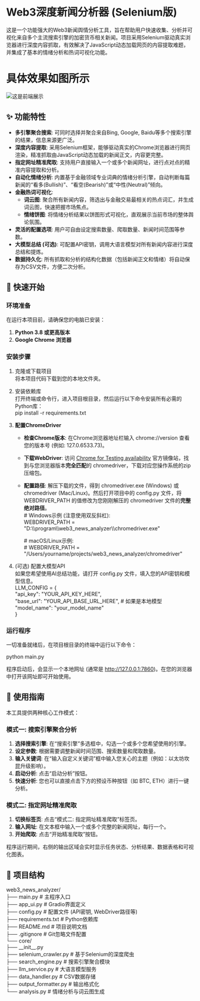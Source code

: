 # **Web3深度新闻分析器 (Selenium版)**

这是一个功能强大的Web3新闻舆情分析工具，旨在帮助用户快速收集、分析并可视化来自多个主流搜索引擎的加密货币相关新闻。项目采用Selenium驱动真实浏览器进行深度内容抓取，有效解决了JavaScript动态加载网页的内容提取难题，并集成了基本的情绪分析和热词可视化功能。
# **具体效果如图所示**
![这是前端展示](./chromedriver-win64/show.png)
## **✨ 功能特性**

* **多引擎聚合搜索**: 可同时选择并聚合来自Bing, Google, Baidu等多个搜索引擎的结果，信息来源更广泛。  
* **深度内容提取**: 采用Selenium框架，能够驱动真实的Chrome浏览器进行网页渲染，精准抓取由JavaScript动态加载的新闻正文，内容更完整。  
* **指定网址精准爬取**: 支持用户直接输入一个或多个新闻网址，进行点对点的精准内容提取和分析。  
* **自动化情绪分析**: 内置基于金融领域专业词典的情绪分析引擎，自动判断每篇新闻的“看多(Bullish)”、“看空(Bearish)”或“中性(Neutral)”倾向。  
* **金融热词可视化**:  
  * **词云图**: 聚合所有新闻内容，筛选出与金融交易最相关的热点词汇，并生成词云图，快速把握市场焦点。  
  * **情绪饼图**: 将情绪分析结果以饼图形式可视化，直观展示当前市场的整体舆论氛围。  
* **灵活的配置选项**: 用户可自由设定搜索数量、爬取数量、新闻时间范围等参数。  
* **大模型总结 (可选)**: 可配置API密钥，调用大语言模型对所有新闻内容进行深度总结和提炼。  
* **数据持久化**: 所有抓取和分析的结构化数据（包括新闻正文和情绪）将自动保存为CSV文件，方便二次分析。

## **🚀 快速开始**

### **环境准备**

在运行本项目前，请确保您的电脑已安装：

1. **Python 3.8 或更高版本**  
2. **Google Chrome 浏览器**

### **安装步骤**

1. 克隆或下载项目  
   将本项目代码下载到您的本地文件夹。  
2. 安装依赖库  
   打开终端或命令行，进入项目根目录，然后运行以下命令安装所有必需的Python库：  
   pip install \-r requirements.txt

3. **配置ChromeDriver**  
   * **检查Chrome版本**: 在Chrome浏览器地址栏输入 chrome://version 查看您的版本号 (例如: 127.0.6533.73)。  
   * **下载WebDriver**: 访问 [Chrome for Testing availability](https://googlechromelabs.github.io/chrome-for-testing/) 官方镜像站，找到与您浏览器版本**完全匹配**的 chromedriver，下载对应您操作系统的zip压缩包。  
   * **配置路径**: 解压下载的文件，得到 chromedriver.exe (Windows) 或 chromedriver (Mac/Linux)。然后打开项目中的 config.py 文件，将 WEBDRIVER\_PATH 的值修改为您刚刚解压的 chromedriver 文件的**完整绝对路径**。  
     \# Windows示例 (注意使用双反斜杠):  
     WEBDRIVER\_PATH \= "D:\\\\program\\\\web3\_news\_analyzer\\\\chromedriver.exe"

     \# macOS/Linux示例:  
     \# WEBDRIVER\_PATH \= "/Users/yourname/projects/web3\_news\_analyzer/chromedriver"

4. (可选) 配置大模型API  
   如果您希望使用AI总结功能，请打开 config.py 文件，填入您的API密钥和模型信息。  
   LLM\_CONFIG \= {  
       "api\_key": "YOUR\_API\_KEY\_HERE",  
       "base\_url": "YOUR\_API\_BASE\_URL\_HERE", \# 如果是本地模型  
       "model\_name": "your\_model\_name"  
   }

### **运行程序**

一切准备就绪后，在项目根目录的终端中运行以下命令：

python main.py

程序启动后，会显示一个本地网址 (通常是 http://127.0.0.1:7860)。在您的浏览器中打开该网址即可开始使用。

## **📖 使用指南**

本工具提供两种核心工作模式：

### **模式一: 搜索引擎聚合分析**

1. **选择搜索引擎**: 在“搜索引擎”多选框中，勾选一个或多个您希望使用的引擎。  
2. **设定参数**: 根据需要调整新闻时间范围、搜索数量和爬取数量。  
3. **输入关键词**: 在“输入自定义关键词”框中输入您关心的主题（例如：以太坊坎昆升级影响）。  
4. **启动分析**: 点击“启动分析”按钮。  
5. **快速分析**: 您也可以直接点击下方的预设币种按钮（如 BTC, ETH）进行一键分析。

### **模式二: 指定网址精准爬取**

1. **切换标签页**: 点击“模式二: 指定网址精准爬取”标签页。  
2. **输入网址**: 在文本框中输入一个或多个完整的新闻网址，每行一个。  
3. **开始爬取**: 点击“开始精准爬取”按钮。

程序运行期间，右侧的输出区域会实时显示任务状态、分析结果、数据表格和可视化图表。

## **📁 项目结构**

web3\_news\_analyzer/  
├── main.py               \# 主程序入口  
├── app\_ui.py             \# Gradio界面定义  
├── config.py             \# 配置文件 (API密钥, WebDriver路径等)  
├── requirements.txt      \# Python依赖库  
├── README.md             \# 项目说明文档  
├── .gitignore            \# Git忽略文件配置  
└── core/  
    ├── \_\_init\_\_.py  
    ├── selenium\_crawler.py \# 基于Selenium的深度爬虫  
    ├── search\_engine.py    \# 搜索引擎聚合模块  
    ├── llm\_service.py      \# 大语言模型服务  
    ├── data\_handler.py     \# CSV数据存储  
    ├── output\_formatter.py \# 输出格式化  
    └── analysis.py         \# 情绪分析与词云图生成  
